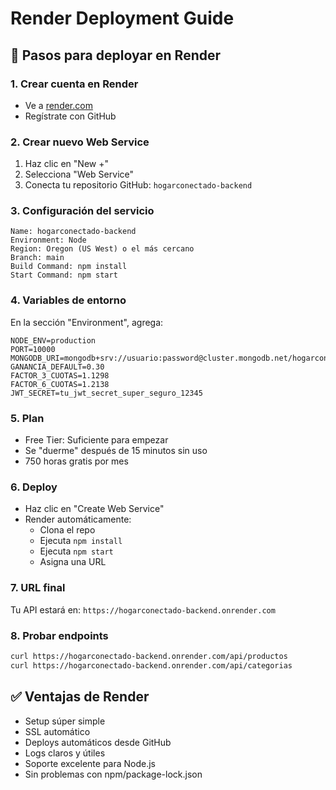 # Render Deployment Guide

## 🚀 Pasos para deployar en Render

### 1. Crear cuenta en Render
- Ve a [render.com](https://render.com)
- Regístrate con GitHub

### 2. Crear nuevo Web Service
1. Haz clic en "New +"
2. Selecciona "Web Service" 
3. Conecta tu repositorio GitHub: `hogarconectado-backend`

### 3. Configuración del servicio
```
Name: hogarconectado-backend
Environment: Node
Region: Oregon (US West) o el más cercano
Branch: main
Build Command: npm install
Start Command: npm start
```

### 4. Variables de entorno
En la sección "Environment", agrega:
```
NODE_ENV=production
PORT=10000
MONGODB_URI=mongodb+srv://usuario:password@cluster.mongodb.net/hogarconectado
GANANCIA_DEFAULT=0.30
FACTOR_3_CUOTAS=1.1298
FACTOR_6_CUOTAS=1.2138
JWT_SECRET=tu_jwt_secret_super_seguro_12345
```

### 5. Plan
- Free Tier: Suficiente para empezar
- Se "duerme" después de 15 minutos sin uso
- 750 horas gratis por mes

### 6. Deploy
- Haz clic en "Create Web Service"
- Render automáticamente:
  - Clona el repo
  - Ejecuta `npm install`
  - Ejecuta `npm start`
  - Asigna una URL

### 7. URL final
Tu API estará en: `https://hogarconectado-backend.onrender.com`

### 8. Probar endpoints
```bash
curl https://hogarconectado-backend.onrender.com/api/productos
curl https://hogarconectado-backend.onrender.com/api/categorias
```

## ✅ Ventajas de Render
- Setup súper simple
- SSL automático
- Deploys automáticos desde GitHub
- Logs claros y útiles
- Soporte excelente para Node.js
- Sin problemas con npm/package-lock.json
